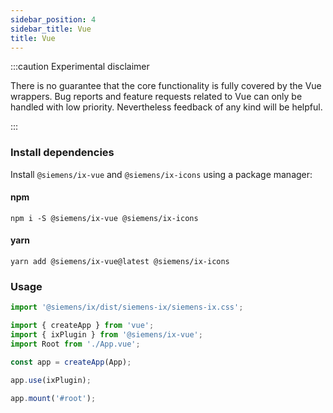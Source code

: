 ```yaml
---
sidebar_position: 4
sidebar_title: Vue
title: Vue
---
```


:::caution Experimental disclaimer

There is no guarantee that the core functionality is fully covered by the Vue wrappers.
Bug reports and feature requests related to Vue can only be handled with low priority.
Nevertheless feedback of any kind will be helpful.

:::

### Install dependencies

Install `@siemens/ix-vue` and `@siemens/ix-icons` using a package manager:

#### npm

```
npm i -S @siemens/ix-vue @siemens/ix-icons
```

#### yarn

```
yarn add @siemens/ix-vue@latest @siemens/ix-icons
```

### Usage

```ts
import '@siemens/ix/dist/siemens-ix/siemens-ix.css';

import { createApp } from 'vue';
import { ixPlugin } from '@siemens/ix-vue';
import Root from './App.vue';

const app = createApp(App);

app.use(ixPlugin);

app.mount('#root');
```
